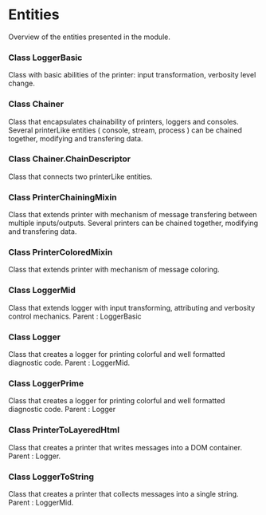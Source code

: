 # Entities
Overview of the entities presented in the module.

### Class LoggerBasic
Class with basic abilities of the printer: input transformation, verbosity level change.

### Class Chainer
Class that encapsulates chainability of printers, loggers and consoles.
Several printerLike entities ( console, stream, process ) can be chained together, modifying and transfering data.

### Class Chainer.ChainDescriptor
Class that connects two printerLike entities.

### Class PrinterChainingMixin
Class that extends printer with mechanism of message transfering between multiple inputs/outputs.
Several printers can be chained together, modifying and transfering data.

### Class PrinterColoredMixin
Class that extends printer with mechanism of message coloring.

### Class LoggerMid
Class that extends logger with input transforming, attributing and verbosity control mechanics. Parent : LoggerBasic

### Class Logger
Class that creates a logger for printing colorful and well formatted diagnostic code. Parent : LoggerMid.

### Class LoggerPrime
Class that creates a logger for printing colorful and well formatted diagnostic code. Parent : Logger

### Class PrinterToLayeredHtml
Class that creates a printer that writes messages into a DOM container. Parent : Logger.

### Class LoggerToString
Class that creates a printer that collects messages into a single string. Parent : LoggerMid.

